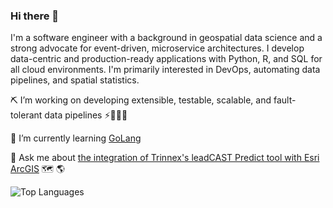 ### Hi there 👋

<!--
**FreyGeospatial/freygeospatial** is a ✨ _special_ ✨ repository because its `README.md` (this file) appears on your GitHub profile.
-->

I'm a software engineer with a background in geospatial data science and a strong advocate for event-driven, microservice architectures. I develop data-centric and production-ready applications with Python, R, and SQL for all cloud environments. I'm primarily interested in DevOps, automating data pipelines, and spatial statistics. 

⛏️ I’m working on developing extensible, testable, scalable, and fault-tolerant data pipelines ⚡️👨🏻‍💻
 
🌱 I’m currently learning [GoLang](https://go.dev/)
 
💬 Ask me about [the integration of Trinnex's leadCAST Predict tool with Esri ArcGIS](https://www.trinnex.io/news/leadcast-predict-integration-with-esri-gis) 🗺️ 🌎

![Top Languages](https://github-readme-stats.vercel.app/api/top-langs/?username=freygeospatial&hide=javascript,html,css,scss,tex,ts,php,jupyter%20notebook,rich%20text%20format&langs_count=6&theme=transparent&layout=compact)

